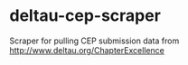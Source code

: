 # deltau-cep-scraper
Scraper for pulling CEP submission data from http://www.deltau.org/ChapterExcellence
